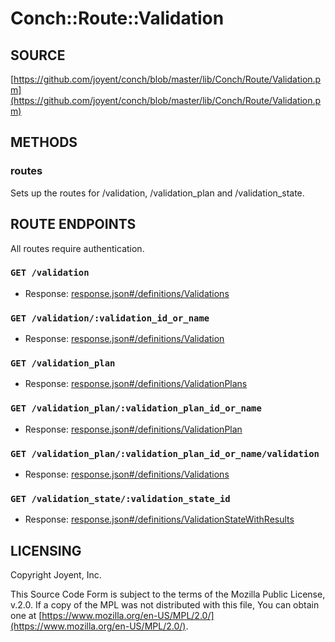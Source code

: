 # Conch::Route::Validation

## SOURCE

[https://github.com/joyent/conch/blob/master/lib/Conch/Route/Validation.pm](https://github.com/joyent/conch/blob/master/lib/Conch/Route/Validation.pm)

## METHODS

### routes

Sets up the routes for /validation, /validation\_plan and /validation\_state.

## ROUTE ENDPOINTS

All routes require authentication.

### `GET /validation`

- Response: [response.json#/definitions/Validations](../json-schema/response.json#/definitions/Validations)

### `GET /validation/:validation_id_or_name`

- Response: [response.json#/definitions/Validation](../json-schema/response.json#/definitions/Validation)

### `GET /validation_plan`

- Response: [response.json#/definitions/ValidationPlans](../json-schema/response.json#/definitions/ValidationPlans)

### `GET /validation_plan/:validation_plan_id_or_name`

- Response: [response.json#/definitions/ValidationPlan](../json-schema/response.json#/definitions/ValidationPlan)

### `GET /validation_plan/:validation_plan_id_or_name/validation`

- Response: [response.json#/definitions/Validations](../json-schema/response.json#/definitions/Validations)

### `GET /validation_state/:validation_state_id`

- Response: [response.json#/definitions/ValidationStateWithResults](../json-schema/response.json#/definitions/ValidationStateWithResults)

## LICENSING

Copyright Joyent, Inc.

This Source Code Form is subject to the terms of the Mozilla Public License,
v.2.0. If a copy of the MPL was not distributed with this file, You can obtain
one at [https://www.mozilla.org/en-US/MPL/2.0/](https://www.mozilla.org/en-US/MPL/2.0/).
